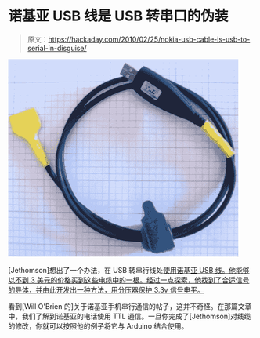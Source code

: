 # 诺基亚 USB 线是 USB 转串口的伪装

> 原文：<https://hackaday.com/2010/02/25/nokia-usb-cable-is-usb-to-serial-in-disguise/>

![](img/a4e5b6e6b7eb9283b9ac0a99d38cd16f.png "usb-ftdi-hack")

[Jethomson]想出了一个办法，在 USB 转串行线处[使用诺基亚 USB 线。他能够以不到 3 美元的价格买到这些电缆中的一根。经过一点探索，他找到了合适信号的导体，并由此开发出一种方法，用分压器保护 3.3v 信号电平。](http://jethomson.wordpress.com/2010/02/21/diy-usb-to-serial-cable-for-3usd/)

看到[Will O'Brien 的]关于诺基亚手机串行通信的帖子，这并不奇怪。在那篇文章中，我们了解到诺基亚的电话使用 TTL 通信。一旦你完成了[Jethomson]对线缆的修改，你就可以按照他的例子将它与 Arduino 结合使用。